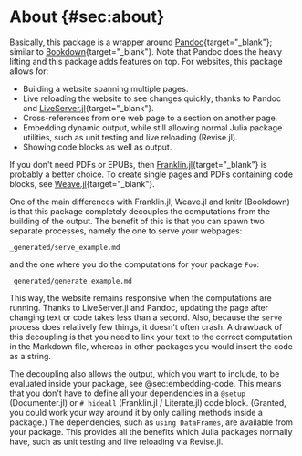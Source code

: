 # About {#sec:about}

Basically, this package is a wrapper around [Pandoc](https://pandoc.org/){target="_blank"}; similar to [Bookdown](https://bookdown.org){target="_blank"}.
Note that Pandoc does the heavy lifting and this package adds features on top.
For websites, this package allows for:

- Building a website spanning multiple pages.
- Live reloading the website to see changes quickly; thanks to Pandoc and [LiveServer.jl](https://github.com/tlienart/LiveServer.jl){target="_blank"}.
- Cross-references from one web page to a section on another page.
- Embedding dynamic output, while still allowing normal Julia package utilities, such as unit testing and live reloading (Revise.jl).
- Showing code blocks as well as output.

If you don't need PDFs or EPUBs, then [Franklin.jl](https://github.com/tlienart/Franklin.jl){target="_blank"} is probably a better choice.
To create single pages and PDFs containing code blocks, see [Weave.jl](https://github.com/JunoLab/Weave.jl){target="_blank"}.

One of the main differences with Franklin.jl, Weave.jl and knitr (Bookdown) is that this package completely decouples the computations from the building of the output.
The benefit of this is that you can spawn two separate processes, namely the one to serve your webpages:

```{.include}
_generated/serve_example.md
```

and the one where you do the computations for your package `Foo`:

```{.include}
_generated/generate_example.md
```

This way, the website remains responsive when the computations are running.
Thanks to LiveServer.jl and Pandoc, updating the page after changing text or code takes less than a second.
Also, because the `serve` process does relatively few things, it doesn't often crash.
A drawback of this decoupling is that you need to link your text to the correct computation in the Markdown file, whereas in other packages you would insert the code as a string.

The decoupling also allows the output, which you want to include, to be evaluated inside your package, see @sec:embedding-code.
This means that you don't have to define all your dependencies in a `@setup` (Documenter.jl) or `# hideall` (Franklin.jl / Literate.jl) code block.
(Granted, you could work your way around it by only calling methods inside a package.)
The dependencies, such as `using DataFrames`, are available from your package.
This provides all the benefits which Julia packages normally have, such as unit testing and live reloading via Revise.jl.
